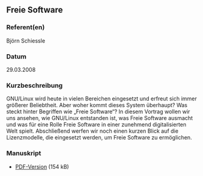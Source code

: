 
 
## Freie Software


### Referent(en)
 Björn Schiessle

### Datum
 29.03.2008

### Kurzbeschreibung
 GNU/Linux wird heute in vielen Bereichen eingesetzt und erfreut sich immer
gr&ouml;&szlig;erer Beliebtheit. Aber woher kommt dieses System &uuml;berhaupt?
Was steckt hinter Begriffen wie &bdquo;Freie Software&ldquo;? In diesem Vortrag
wollen wir uns ansehen, wie GNU/Linux entstanden ist, was Freie Software
ausmacht und was f&uuml;r eine Rolle Freie Software in einer zunehmend
digitalisierten Welt spielt. Abschlie&szlig;end werfen wir noch einen kurzen
Blick auf die Lizenzmodelle, die eingesetzt werden, um Freie Software zu
erm&ouml;glichen.

### Manuskript

          
* [PDF-Version](/download/Vortraege/Freie_Software.pdf) (154 kB)
                 
      
  

